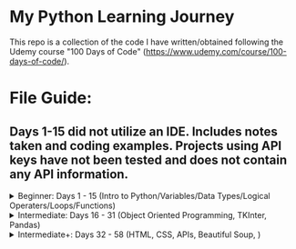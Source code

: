 # My Python Learning Journey
This repo is a collection of the code I have written/obtained following the Udemy course "100 Days of Code" (https://www.udemy.com/course/100-days-of-code/).

# File Guide:
## Days 1-15 did not utilize an IDE. Includes notes taken and coding examples. Projects using API keys have not been tested and does not contain any API information.
<details>
<summary>Beginner: Days 1 - 15 (Intro to Python/Variables/Data Types/Logical Operaters/Loops/Functions)</summary>

Day 1 Variables: Introductory notes to variables, printing, commenting, and debugging.

Day 2 Data Types: Introductory notes to different data types, math operations, and f-strings.

Day 3 Logical Operators: if-else statements, comparison operators, and scope.

Day 4 Random and Lists: Introduction to Random module and lists.

Day 5 Loops: Introduction to loops.

Day 6 Functions: Introduction to functions.

Day 7 Hangman: First Project - Create a game of Hangman.

Day 8 Functions with Inputs: Introduction to using functions with inputs.

Day 9 Dictionaries and Nesting: Introduction to dictionaries and nesting.

Day 10 Functions with Outputs: Introduction to returning outputs from functions.

Day 11 Blackjack Project: Create a game of Blackjack.

Day 12 Scope: Introduction to Global and local variables.

Day 13 Debugging: Debugging Exercises.

Day 14 Higher or Lower Game: Create a game to determine which choice has a higher or lower follower count.

Day 15 Coffee Machine: Create "system" of a coffee machine.
</details>
<details>
<summary>Intermediate: Days 16 - 31 (Object Oriented Programming, TKInter, Pandas) </summary>

Day 16 OOP Coffee Machine: Redo Day 15 Project in Object Oriented Programing.

Day 17 Quiz Machine: First Iteration of Quiz App. Displays to the terminal.

Day 18 Turtle: Start working with the Turtle module.

Day 19 Sketch and Race: Creat app that allows user to choose which turtle they believe will win the race.

Day 20/21 Snake Game: The classic game of Snake recreated using Turtles.

Day 22 Pong: The game of pong recreated using Turtles.

Day 23 Turtle Crossing: Game of Frogger with Turtle.

Day 24 Better Snake: Improvements made to Snake Game (Day 20/21) including a scoreboard.

Day 25 CSV: Introduction to using pandas. Two projects: 1) Count the number of each squirrel fur color from a CSV and 2) List the US states and output a CSV of the missed states.

Day 26 NATO: Given a word from the user, returns the word spelled out using the NATO phonetic alphabet.

Day 27 Tkinter GUI: Introduction to using tkinter. Create an app for converting mile and kilometer.

Day 28 Pomodoro: Create an app/interface for the Pomodoro study/productivity method.

Day 29 Password Manager: Create an app/interface for a password manager.

Day 30 Errors and Json: Introduction to addressing errors.

Day 31 Flash Cards: Create an app/interface for flash cards. Set-up to learn Japanese kanji.
</details>

<details>
<summary>Intermediate+: Days 32 - 58 (HTML, CSS, APIs, Beautiful Soup, ) </summary>
Day 32 Email: Introduction to automate email sending for birthdays.

Day 33 API: Introduction to using API keys.

Day 34 Quizzler App: Create an app/interface to improve the Quiz Machine (Day 17).

Day 35 Keys: Project check if it will rain in the next 12 hours. Contains info on environment variables to hide sensative info for public code storing (Not completed).

Day 36 Stock Trade: Get stock prices, calculate if the stock value has increased or decreased, if change is more than a certain amount: get news articles relating to why there was a change in the stock price, and send a text message.

Day 37 Habit Tracking: Create a graph using Pixela API.

Day 38 Workout Tracker: Create an app to track exercise based on a user input statement and upload the data to a Google Sheet.

Day 39 Flight Deal Finder: Use Amadeus API to find cheap flights.

Day 40 Flight Club: Make the project from Day 39 publicly available. Allows users to sign up for email alerts for flight prices.

Day 41 Introduction to HTML: Contains 3 exercises and 1 project folder. Excerise folders are pratice using header tags, paragraph tags, and void elements. Project is creating a webpage of watched/favorite movies.

Day 42 Intermediate HTML: Contains 4 exercises and 1 project folder. Excerise folders are pratice using lists, embeding and nesting lists, anchor tags, and images. Project is creating a webpage for someone's birthday.

Day 43 Introduction to CSS: Begin learning about CSS and different methods of applying to HTML elements (Inline, Internal, and External).

Day 44 Intermediate CSS: More advance CSS projects.

Day 45 Beautiful Soup: Intro to using Beautiful Soup for web scraping.

Day 46 Spotify Playlist: Project utilizing Beautiful Soup and Billboard Hot 100 to create a Spotify playlist of the Top 100 songs from a specified date. 

Day 47 Amazon Price Checker: Project that sends out an email in item on Amazon drops bellow a chosen price.

Day 54 Intro to Web Development with Flask
</details>